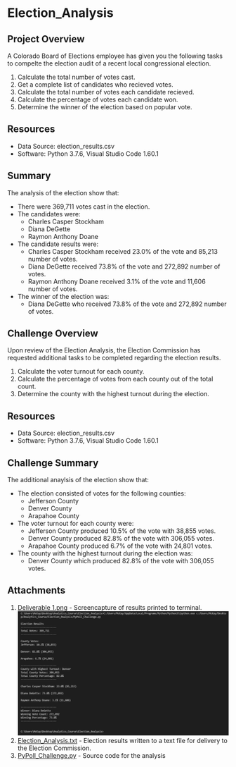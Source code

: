 # Election_Analysis

## Project Overview
A Colorado Board of Elections employee has given you the following tasks to compelte the election audit of a recent local congressional election.

1. Calculate the total number of votes cast.
2. Get a complete list of candidates who recieved votes.
3. Calculate the total number of votes each candidate recieved.
4. Calculate the percentage of votes each candidate won.
5. Determine the winner of the election based on popular vote.

## Resources
- Data Source: election_results.csv
- Software: Python 3.7.6, Visual Studio Code  1.60.1

## Summary
The analysis of the election show that:
- There were 369,711 votes cast in the election.
- The candidates were:
    - Charles Casper Stockham
    - Diana DeGette
    - Raymon Anthony Doane
- The candidate results were:
    - Charles Casper Stockham received 23.0% of the vote and 85,213 number of votes.
    - Diana DeGette received 73.8% of the vote and 272,892 number of votes.
    - Raymon Anthony Doane received 3.1% of the vote and 11,606 number of votes.
- The winner of the election was:
    - Diana DeGette who received 73.8% of the vote and 272,892 number of votes.

## Challenge Overview
Upon review of the Election Analysis, the Election Commission has requested additional tasks to be completed regarding the election results.

1. Calculate the voter turnout for each county.
2. Calculate the percentage of votes from each county out of the total count.
3. Determine the county with the highest turnout during the election.

## Resources
- Data Source: election_results.csv
- Software: Python 3.7.6, Visual Studio Code 1.60.1
 
## Challenge Summary
The additional anaylsis of the election show that:
- The election consisted of votes for the following counties:
    - Jefferson County
    - Denver County
    - Arapahoe County
- The voter turnout for each county were:
    - Jefferson County produced 10.5% of the vote with 38,855 votes.
    - Denver County produced 82.8% of the vote with 306,055 votes. 
    - Arapahoe County produced 6.7% of the vote with 24,801 votes.
- The county with the highest turnout during the election was:
    - Denver County which produced 82.8% of the vote with 306,055 votes.

## Attachments
1. [Deliverable 1.png](https://github.com/nseddon/Election_Analysis/blob/main/Analysis/Deliverable%201.PNG) - Screencapture of results printed to terminal.
![Deliverable 1.png](https://github.com/nseddon/Election_Analysis/blob/main/Analysis/Deliverable%201.PNG)
2. [Election_Analysis.txt](https://github.com/nseddon/Election_Analysis/blob/main/Analysis/election_analysis.txt) - Election results written to a text file for delivery to the Election Commission.
3. [PyPoll_Challenge.py](https://github.com/nseddon/Election_Analysis/blob/main/PyPoll_Challenge.py) - Source code for the analysis


